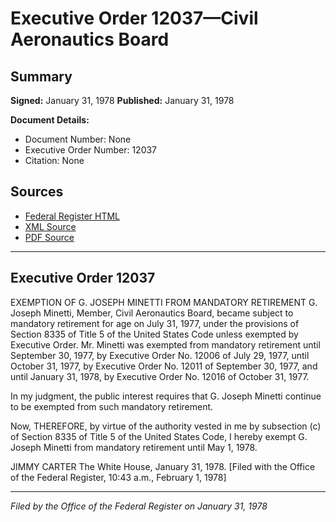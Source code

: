 # Executive Order 12037—Civil Aeronautics Board

## Summary

**Signed:** January 31, 1978
**Published:** January 31, 1978

**Document Details:**
- Document Number: None
- Executive Order Number: 12037
- Citation: None

## Sources
- [Federal Register HTML](https://www.presidency.ucsb.edu/documents/executive-order-12037-civil-aeronautics-board)
- [XML Source](None)
- [PDF Source](None)

---

## Executive Order 12037

EXEMPTION OF G. JOSEPH MINETTI
FROM MANDATORY RETIREMENT
G. Joseph Minetti, Member, Civil Aeronautics Board, became subject to mandatory retirement for age on July 31, 1977, under the provisions of Section 8335 of Title 5 of the United States Code unless exempted by Executive Order. Mr. Minetti was exempted from mandatory retirement until September 30, 1977, by Executive Order No. 12006 of July 29, 1977, until October 31, 1977, by Executive Order No. 12011 of September 30, 1977, and until January 31, 1978, by Executive Order No. 12016 of October 31, 1977.

In my judgment, the public interest requires that G. Joseph Minetti continue to be exempted from such mandatory retirement.

Now, THEREFORE, by virtue of the authority vested in me by subsection (c) of Section 8335 of Title 5 of the United States Code, I hereby exempt G. Joseph Minetti from mandatory retirement until May 1, 1978.

JIMMY CARTER
The White House,
January 31, 1978.
[Filed with the Office of the Federal Register, 10:43 a.m., February 1, 1978]

---

*Filed by the Office of the Federal Register on January 31, 1978*
